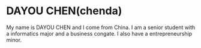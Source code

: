 # DAYOU CHEN(chenda)
My name is DAYOU CHEN and I come from China. I am a senior student with a informatics major and a business congate. I also have a entrepreneurship minor.
